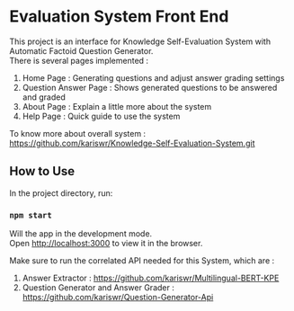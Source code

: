 # Evaluation System Front End

This project is an interface for Knowledge Self-Evaluation System with Automatic Factoid Question Generator.\
There is several pages implemented : 
1. Home Page : Generating questions and adjust answer grading settings
2. Question Answer Page : Shows generated questions to be answered and graded
3. About Page : Explain a little more about the system
4. Help Page : Quick guide to use the system

To know more about overall system : https://github.com/kariswr/Knowledge-Self-Evaluation-System.git

## How to Use

In the project directory, run:

### `npm start`

Will the app in the development mode.\
Open [http://localhost:3000](http://localhost:3000) to view it in the browser.

Make sure to run the correlated API needed for this System, which are :
1. Answer Extractor : https://github.com/kariswr/Multilingual-BERT-KPE
2. Question Generator and Answer Grader : https://github.com/kariswr/Question-Generator-Api
